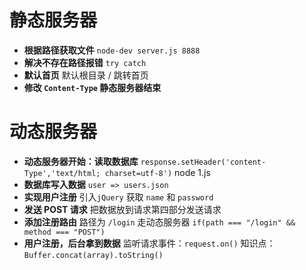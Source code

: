 # 静态服务器
* **根据路径获取文件**
`node-dev server.js 8888`
* **解决不存在路径报错**
 `try catch`
* **默认首页**
 默认根目录 / 跳转首页
* **修改 `Content-Type` 静态服务器结束**
# 动态服务器
* **动态服务器开始：读取数据库**
`response.setHeader('content-Type','text/html; charset=utf-8')`
 node 1.js
* **数据库写入数据**
 `user => users.json`
* **实现用户注册**
 引入`jQuery` 获取 `name` 和 `password`
* **发送 POST 请求**
 把数据放到请求第四部分发送请求
* **添加注册路由**
 路径为 `/login` 走动态服务器
 `if(path === "/login" && method === "POST")`
* **用户注册，后台拿到数据**
监听请求事件：`request.on()` 知识点：`Buffer.concat(array).toString()`